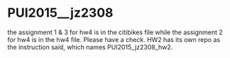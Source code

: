# PUI2015__jz2308
the assignment 1 & 3 for hw4 is in the citibikes file while the assignment 2 for hw4 is in the hw4 file.
Please have a check.
HW2 has its own repo as the instruction said, which names PUI2015_jz2308_hw2.

